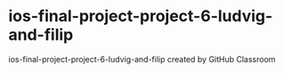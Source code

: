 # ios-final-project-project-6-ludvig-and-filip
ios-final-project-project-6-ludvig-and-filip created by GitHub Classroom
